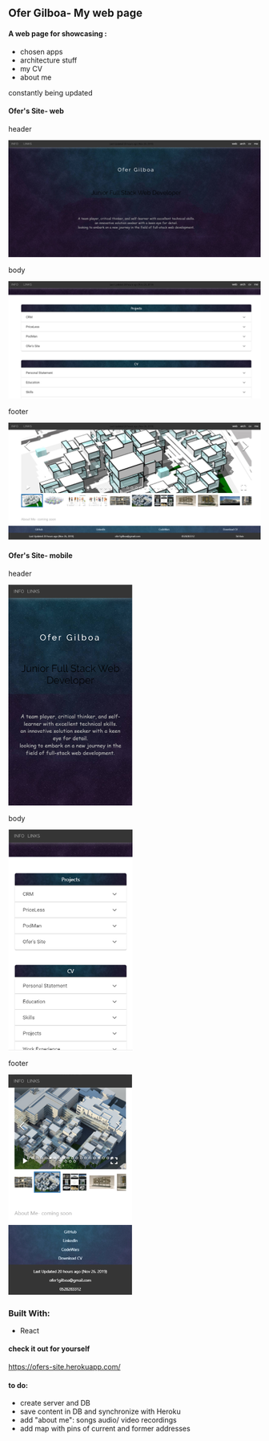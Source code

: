 ## Ofer Gilboa- My web page 
 
#### A web page for showcasing :
- chosen apps
- architecture stuff  
- my CV
- about me

constantly being updated 


#### Ofer's Site- web

header

<p><img src="src/img/OfersSite/header.PNG" border-width="5px" title="Ofer's Site"></p>

body

<p><img src="src/img/OfersSite/body.PNG" border-width="5px" border-color="black" title="Ofer's Site"></p>


footer

<p><img src="src/img/OfersSite/ZBar.PNG" boarder="5" title="Ofer's Site"></p>



#### Ofer's Site- mobile

header

<p><img src="src/img/OfersSite/headerM.PNG" boarder="5" height="440px" title="Ofer's Site"></p>

body

<p><img src="src/img/OfersSite/bodyM.PNG" boarder="5" height="440px" title="Ofer's Site"></p>

footer

<p><img src="src/img/OfersSite/ZBarM.PNG" boarder="5" height="440px" title="Ofer's Site"></p>





### Built With:
- React


#### check it out for yourself 
 https://ofers-site.herokuapp.com/


#### to do:
- create server and DB
- save content in DB and synchronize with Heroku
- add "about me": songs audio/ video recordings
- add map with pins of current and former addresses
